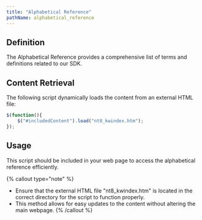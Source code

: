 ```yaml
---
title: "Alphabetical Reference"
pathName: alphabetical_reference
---
```


## Definition

The Alphabetical Reference provides a comprehensive list of terms and definitions related to our SDK.

## Content Retrieval

The following script dynamically loads the content from an external HTML file:

```javascript
$(function(){
    $("#includedContent").load("nt8_kwindex.htm");
});
```

## Usage

This script should be included in your web page to access the alphabetical reference efficiently.

{% callout type="note" %}

- Ensure that the external HTML file "nt8_kwindex.htm" is located in the correct directory for the script to function properly.
- This method allows for easy updates to the content without altering the main webpage.
{% /callout %}
